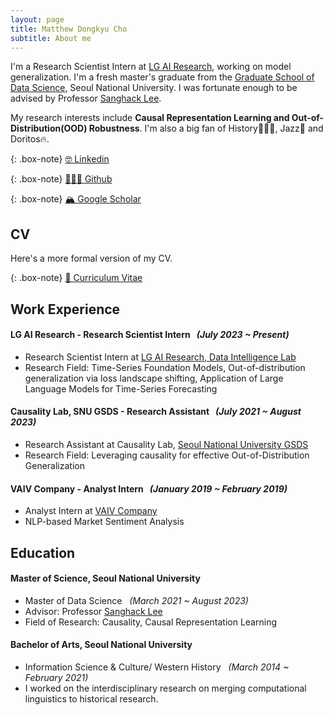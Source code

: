 ```yaml
---
layout: page
title: Matthew Dongkyu Cho
subtitle: About me
---
```


I'm a Research Scientist Intern at [LG AI Research](https://www.lgresearch.ai/), working on model generalization. I'm a fresh master's graduate from the [Graduate School of Data Science](https://gsds.snu.ac.kr/), Seoul National University. I was fortunate enough to be advised by Professor [Sanghack Lee](https://www.sanghacklee.me/). 

My research interests include **Causal Representation Learning and Out-of-Distribution(OOD) Robustness**. I'm also a big fan of History👨🏻‍🏫, Jazz🎷 and Doritos🔥.

{: .box-note}
[🤓 Linkedin](https://www.linkedin.com/in/umamicode/)

{: .box-note}
[👨🏻‍💻 Github](https://github.com/umamicode)

{: .box-note}
[🏔️ Google Scholar](https://scholar.google.com/citations?user=qmAMshwAAAAJ&hl=en)

## CV

Here's a more formal version of my CV.

{: .box-note}
[📄 Curriculum Vitae](/assets/dongkyu_cho_cv.pdf)

## Work Experience

#### LG AI Research - Research Scientist Intern &nbsp; *(July 2023 ~ Present)*
- Research Scientist Intern at [LG AI Research, Data Intelligence Lab](https://www.lgresearch.ai/ourwork/research?tab=PD)
- Research Field: Time-Series Foundation Models, Out-of-distribution generalization via loss landscape shifting, Application of Large Language Models for Time-Series Forecasting

#### Causality Lab, SNU GSDS - Research Assistant &nbsp; *(July 2021 ~ August 2023)*
- Research Assistant at Causality Lab, [Seoul National University GSDS](https://gsds.snu.ac.kr/)
- Research Field: Leveraging causality for effective Out-of-Distribution Generalization

#### VAIV Company - Analyst Intern &nbsp; *(January 2019 ~ February 2019)*
- Analyst Intern at [VAIV Company](https://www.vaiv.kr/)
- NLP-based Market Sentiment Analysis

## Education

#### Master of Science, Seoul National University
- Master of Data Science &nbsp; *(March 2021 ~ August 2023)*
- Advisor: Professor [Sanghack Lee](https://www.sanghacklee.me/)
- Field of Research: Causality, Causal Representation Learning

#### Bachelor of Arts, Seoul National University
- Information Science & Culture/ Western History &nbsp; *(March 2014 ~ February 2021)*
- I worked on the interdisciplinary research on merging computational linguistics to historical research.




